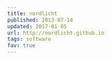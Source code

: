 ```yaml
---
title: nordlicht
published: 2013-07-14
updated: 2017-01-05
url: http://nordlicht.github.io
tags: software
fav: true
---
```

